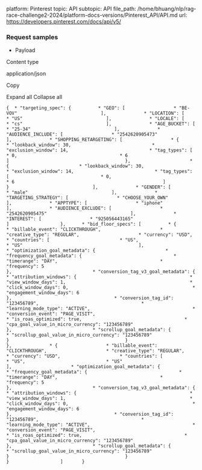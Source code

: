 platform: Pinterest
topic: API
subtopic: API
file_path: /home/bhuang/nlp/rag-race-challenge2-2024/platform-docs-versions/Pinterest_API/API.md
url: https://developers.pinterest.com/docs/api/v5/


### Request samples

* Payload

Content type

application/json

Copy

Expand all Collapse all

`{  * "targeting_spec": {          * "GEO": [                  * "BE-VOV"                               ],              * "LOCATION": [                  * "US"                               ],              * "LOCALE": [                  * "cs"                               ],              * "AGE_BUCKET": [                  * "25-34"                               ],              * "AUDIENCE_INCLUDE": [                  * "2542620905473"                               ],              * "SHOPPING_RETARGETING": [                  * {                          * "lookback_window": 30,                              * "exclusion_window": 14,                              * "tag_types": [                                  * 0,                                      * 6                                                       ]                                           },                      * {                          * "lookback_window": 30,                              * "exclusion_window": 14,                              * "tag_types": [                                  * 0,                                      * 6                                                       ]                                           }                               ],              * "GENDER": [                  * "male"                               ],              * "TARGETING_STRATEGY": [                  * "CHOOSE_YOUR_OWN"                               ],              * "APPTYPE": [                  * "iphone"                               ],              * "AUDIENCE_EXCLUDE": [                  * "2542620905475"                               ],              * "INTEREST": [                  * "925056443165"                               ]                   },      * "bid_floor_specs": [          * {                  * "billable_event": "CLICKTHROUGH",                      * "creative_type": "REGULAR",                      * "currency": "USD",                      * "countries": [                          * "US",                              * "US"                                           ],                      * "optimization_goal_metadata": {                          * "frequency_goal_metadata": {                                  * "timerange": "DAY",                                      * "frequency": 5                                                       },                              * "conversion_tag_v3_goal_metadata": {                                  * "attribution_windows": {                                          * "view_window_days": 1,                                              * "click_window_days": 0,                                              * "engagement_window_days": 6                                                                   },                                      * "conversion_tag_id": "123456789",                                      * "learning_mode_type": "ACTIVE",                                      * "conversion_event": "PAGE_VISIT",                                      * "is_roas_optimized": true,                                      * "cpa_goal_value_in_micro_currency": "123456789"                                                       },                              * "scrollup_goal_metadata": {                                  * "scrollup_goal_value_in_micro_currency": "123456789"                                                       }                                           }                               },              * {                  * "billable_event": "CLICKTHROUGH",                      * "creative_type": "REGULAR",                      * "currency": "USD",                      * "countries": [                          * "US",                              * "US"                                           ],                      * "optimization_goal_metadata": {                          * "frequency_goal_metadata": {                                  * "timerange": "DAY",                                      * "frequency": 5                                                       },                              * "conversion_tag_v3_goal_metadata": {                                  * "attribution_windows": {                                          * "view_window_days": 1,                                              * "click_window_days": 0,                                              * "engagement_window_days": 6                                                                   },                                      * "conversion_tag_id": "123456789",                                      * "learning_mode_type": "ACTIVE",                                      * "conversion_event": "PAGE_VISIT",                                      * "is_roas_optimized": true,                                      * "cpa_goal_value_in_micro_currency": "123456789"                                                       },                              * "scrollup_goal_metadata": {                                  * "scrollup_goal_value_in_micro_currency": "123456789"                                                       }                                           }                               }                   ]       }`